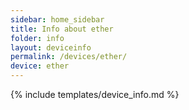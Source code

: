 ```yaml
---
sidebar: home_sidebar
title: Info about ether
folder: info
layout: deviceinfo
permalink: /devices/ether/
device: ether
---
```

{% include templates/device_info.md %}
